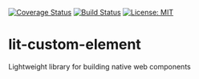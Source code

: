 [![Coverage Status](https://coveralls.io/repos/github/aelbore/lit-custom-element/badge.svg?branch=master&service=github)](https://coveralls.io/github/aelbore/lit-custom-element?branch=master)
[![Build Status](https://travis-ci.com/aelbore/lit-custom-element.svg?branch=master)](https://travis-ci.com/aelbore/lit-custom-element)
[![License: MIT](https://img.shields.io/badge/license-MIT-blue.svg)](https://opensource.org/licenses/MIT)

# lit-custom-element
Lightweight library for building native web components

